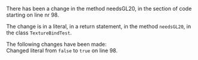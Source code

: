 There has been a change in the method needsGL20, in the section of code starting on line nr 98.
  
The change is in a literal, in a return statement, in the method ```needsGL20```, in the class ```TextureBindTest```.
  
The following changes have been made:  
Changed literal from ```false``` to ```true``` on line 98.  
